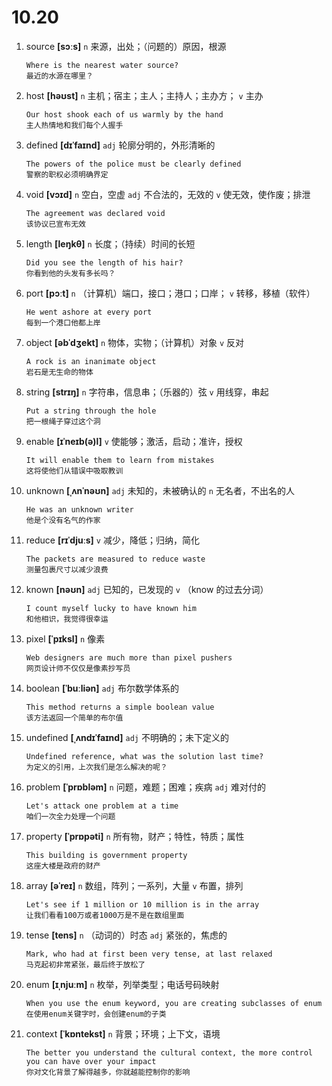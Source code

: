 # 10.20


1. source **[sɔːs]** `n` 来源，出处；（问题的）原因，根源
    ```
    Where is the nearest water source?
    最近的水源在哪里？
    ```

2. host **[həʊst]** `n` 主机；宿主；主人；主持人；主办方； `v` 主办
    ```
    Our host shook each of us warmly by the hand
    主人热情地和我们每个人握手
    ```

3. defined **[dɪˈfaɪnd]** `adj` 轮廓分明的，外形清晰的
    ```
    The powers of the police must be clearly defined
    警察的职权必须明确界定
    ```

4. void **[vɔɪd]** `n` 空白，空虚 `adj` 不合法的，无效的 `v` 使无效，使作废；排泄
    ```
    The agreement was declared void
    该协议已宣布无效
    ```

5. length **[leŋkθ]** `n` 长度；（持续）时间的长短
    ```
    Did you see the length of his hair?
    你看到他的头发有多长吗？
    ```

6. port **[pɔːt]** `n` （计算机）端口，接口；港口；口岸； `v` 转移，移植（软件）
    ```
    He went ashore at every port
    每到一个港口他都上岸
    ```

7. object **[əbˈdʒekt]** `n` 物体，实物；（计算机）对象 `v` 反对
    ```
    A rock is an inanimate object
    岩石是无生命的物体
    ```

8. string **[strɪŋ]** `n` 字符串，信息串；（乐器的）弦 `v` 用线穿，串起
    ```
    Put a string through the hole
    把一根绳子穿过这个洞
    ```

9. enable **[ɪˈneɪb(ə)l]** `v` 使能够；激活，启动；准许，授权
    ```
    It will enable them to learn from mistakes
    这将使他们从错误中吸取教训
    ```

10. unknown **[ˌʌnˈnəʊn]** `adj` 未知的，未被确认的 `n` 无名者，不出名的人
    ```
    He was an unknown writer
    他是个没有名气的作家
    ```

11. reduce **[rɪˈdjuːs]** `v` 减少，降低；归纳，简化
    ```
    The packets are measured to reduce waste
    测量包裹尺寸以减少浪费
    ```

12. known **[nəʊn]** `adj` 已知的，已发现的 `v` （know 的过去分词）
    ```
    I count myself lucky to have known him
    和他相识，我觉得很幸运
    ```

13. pixel **[ˈpɪksl]** `n` 像素
    ```
    Web designers are much more than pixel pushers
    网页设计师不仅仅是像素抄写员
    ```

14. boolean **[ˈbuːliən]** `adj` 布尔数学体系的
    ```
    This method returns a simple boolean value
    该方法返回一个简单的布尔值
    ```

15. undefined **[ˌʌndɪˈfaɪnd]** `adj` 不明确的；未下定义的
    ```
    Undefined reference, what was the solution last time?
    为定义的引用，上次我们是怎么解决的呢？
    ```

16. problem **[ˈprɒbləm]** `n` 问题，难题；困难；疾病 `adj` 难对付的
    ```
    Let's attack one problem at a time
    咱们一次全力处理一个问题
    ```

17. property **[ˈprɒpəti]** `n` 所有物，财产；特性，特质；属性
    ```
    This building is government property
    这座大楼是政府的财产
    ```

18. array **[əˈreɪ]** `n` 数组，阵列；一系列，大量 `v` 布置，排列
    ```
    Let's see if 1 million or 10 million is in the array
    让我们看看100万或者1000万是不是在数组里面
    ```

19. tense **[tens]** `n` （动词的）时态 `adj` 紧张的，焦虑的
    ```
    Mark, who had at first been very tense, at last relaxed
    马克起初非常紧张，最后终于放松了
    ```

20. enum **[ɪˌnjuːm]** `n` 枚举，列举类型；电话号码映射
    ```
    When you use the enum keyword, you are creating subclasses of enum
    在使用enum关键字时，会创建enum的子类
    ```

21. context **[ˈkɒntekst]** `n` 背景；环境；上下文，语境
    ```
    The better you understand the cultural context, the more control you can have over your impact
    你对文化背景了解得越多，你就越能控制你的影响
    ```
